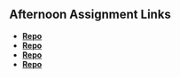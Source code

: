 ## Afternoon Assignment Links

* **[Repo](https://github.com/tylermarcott/vue-playground)**
* **[Repo](https://github.com/tylermarcott/<ASSIGNMENT_REPO>)**
* **[Repo](https://github.com/tylermarcott/<ASSIGNMENT_REPO>)**
* **[Repo](https://github.com/tylermarcott/<ASSIGNMENT_REPO>)**
